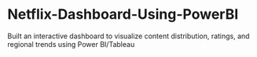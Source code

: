 # Netflix-Dashboard-Using-PowerBI
Built an interactive dashboard to visualize content distribution, ratings, and regional trends using Power BI/Tableau
